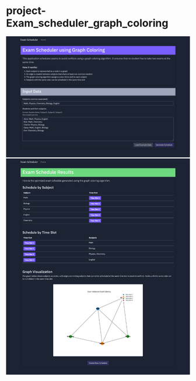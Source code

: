 # project-Exam_scheduler_graph_coloring

![Image_Alt](https://github.com/isratprovaty/project-Exam_scheduler_graph_coloring/blob/3d499504c69812b4d3f8debd88c80fca79ca76ff/Screenshot%202025-05-12%20at%2000-53-22%20Exam%20Scheduler%20-%20Graph%20Coloring.png)
![Image_Alt](https://github.com/isratprovaty/project-Exam_scheduler_graph_coloring/blob/8d52b98082315a746157a0b688edb434647b9c54/Screenshot%202025-05-12%20at%2000-52-09%20Exam%20Scheduler%20-%20Graph%20Coloring.png)
